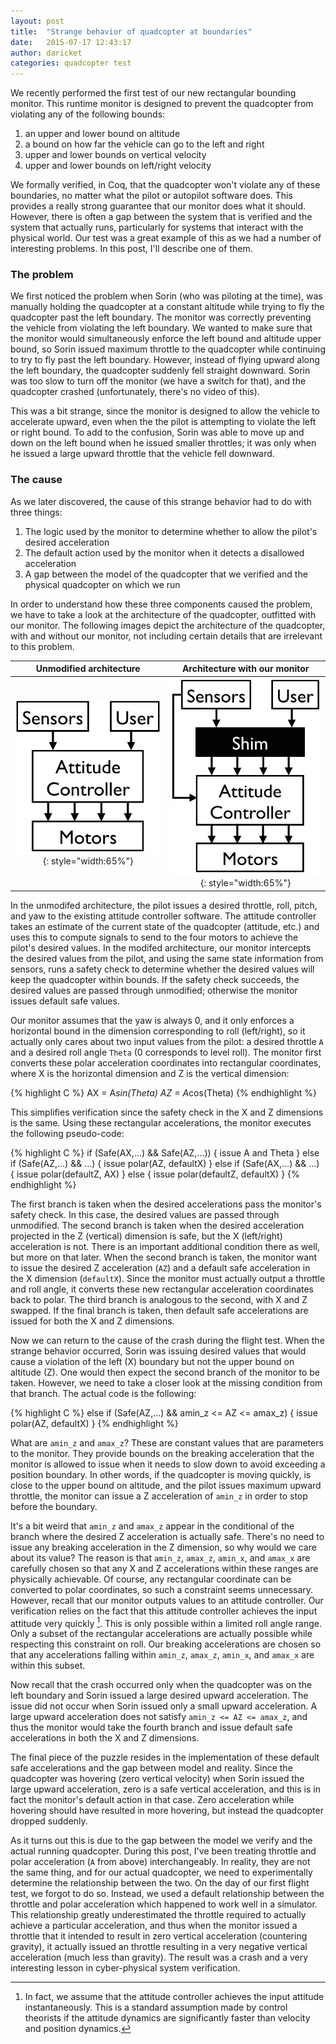 ```yaml
---
layout: post
title:  "Strange behavior of quadcopter at boundaries"
date:   2015-07-17 12:43:17
author: daricket
categories: quadcopter test
---
```


We recently performed the first test of our new rectangular bounding
monitor. This runtime monitor is designed to prevent the quadcopter from
violating any of the following bounds:

1. an upper and lower bound on altitude
2. a bound on how far the vehicle can go to the left and right
3. upper and lower bounds on vertical velocity
4. upper and lower bounds on left/right velocity

We formally verified, in Coq, that the quadcopter won't violate any of
these boundaries, no matter what the pilot or autopilot software does. This
provides a really strong guarantee that our monitor does what it
should. However, there is often a gap between the system that is verified
and the system that actually runs, particularly for systems that interact
with the physical world. Our test was a great example of this as we had a
number of interesting problems. In this post, I'll describe one of them.

### The problem

We first noticed the problem when Sorin (who was piloting at the time), was
manually holding the quadcopter at a constant altitude while trying to fly
the quadcopter past the left boundary. The monitor was correctly preventing
the vehicle from violating the left boundary. We wanted to make sure that
the monitor would simultaneously enforce the left bound and altitude upper
bound, so Sorin issued maximum throttle to the quadcopter while continuing
to try to fly past the left boundary. However, instead of flying upward
along the left boundary, the quadcopter suddenly fell straight
downward. Sorin was too slow to turn off the monitor (we have a switch for
that), and the quadcopter crashed (unfortunately, there's no video of
this).

This was a bit strange, since the monitor is designed to allow the vehicle
to accelerate upward, even when the the pilot is attempting to violate the
left or right bound. To add to the confusion, Sorin was able to move up and
down on the left bound when he issued smaller throttles; it was only when
he issued a large upward throttle that the vehicle fell downward.

### The cause

As we later discovered, the cause of this strange behavior had to do with three things:

1. The logic used by the monitor to determine whether to allow the pilot's desired acceleration
2. The default action used by the monitor when it detects a disallowed acceleration
3. A gap between the model of the quadcopter that we verified and the physical quadcopter on which we run

In order to understand how these three components caused the problem, we
have to take a look at the architecture of the quadcopter, outfitted with
our monitor. The following images depict the architecture of the
quadcopter, with and without our monitor, not including certain details
that are irrelevant to this problem.

Unmodified architecture | Architecture with our monitor
:------------:|:-------------:
![](/images/UAV-simple-arch-attitude.jpg){: style="width:65%"} | ![](/images/UAV-simple-arch-attitude-shim.jpg){: style="width:65%"}

In the unmodifed architecture, the pilot issues a desired throttle, roll,
pitch, and yaw to the existing attitude controller software. The attitude
controller takes an estimate of the current state of the quadcopter
(attitude, etc.) and uses this to compute signals to send to the four
motors to achieve the pilot's desired values. In the modifed architecture,
our monitor intercepts the desired values from the pilot, and using the
same state information from sensors, runs a safety check to determine
whether the desired values will keep the quadcopter within bounds. If the
safety check succeeds, the desired values are passed through unmodified;
otherwise the monitor issues default safe values.

Our monitor assumes that the yaw is always 0, and it only enforces a
horizontal bound in the dimension corresponding to roll (left/right), so it
actually only cares about two input values from the pilot: a desired
throttle `A` and a desired roll angle `Theta` (0 corresponds to level
roll). The monitor first converts these polar acceleration coordinates into
rectangular coordinates, where X is the horizontal dimension and Z is the
vertical dimension:

{% highlight C %}
AX = A*sin(Theta)
AZ = A*cos(Theta)
{% endhighlight %}

This simplifies verification since the safety check in the X and Z
dimensions is the same. Using these rectangular accelerations, the monitor
executes the following pseudo-code:

{% highlight C %}
if (Safe(AX,...) && Safe(AZ,...)) {
  issue A and Theta
} else if (Safe(AZ,...) && ...) {
   issue polar(AZ, defaultX)
} else if (Safe(AX,...) && ...) {
   issue polar(defaultZ, AX)
} else {
   issue polar(defaultZ, defaultX)
}
{% endhighlight %}

The first branch is taken when the desired accelerations pass the monitor's
safety check. In this case, the desired values are passed through
unmodified. The second branch is taken when the desired acceleration
projected in the Z (vertical) dimension is safe, but the X (left/right)
acceleration is not. There is an important additional condition there as
well, but more on that later. When the second branch is taken, the monitor
want to issue the desired Z acceleration (`AZ`) and a default safe
acceleration in the X dimension (`defaultX`). Since the monitor must
actually output a throttle and roll angle, it converts these new
rectangular acceleration coordinates back to polar. The third branch is
analogous to the second, with X and Z swapped. If the final branch is
taken, then default safe accelerations are issued for both the X and Z
dimensions.

Now we can return to the cause of the crash during the flight test. When
the strange behavior occurred, Sorin was issuing desired values that would
cause a violation of the left (X) boundary but not the upper bound on
altitude (Z). One would then expect the second branch of the monitor to be
taken. However, we need to take a closer look at the missing condition from
that branch. The actual code is the following:

{% highlight C %}
else if (Safe(AZ,...) && amin_z <= AZ <= amax_z) {
   issue polar(AZ, defaultX)
}
{% endhighlight %}

What are `amin_z` and `amax_z`? These are constant values that are
parameters to the monitor. They provide bounds on the breaking acceleration
that the monitor is allowed to issue when it needs to slow down to avoid
exceeding a position boundary. In other words, if the quadcopter is moving
quickly, is close to the upper bound on altitude, and the pilot issues
maximum upward throttle, the monitor can issue a Z acceleration of `amin_z`
in order to stop before the boundary.

It's a bit weird that `amin_z` and `amax_z` appear in the conditional of
the branch where the desired Z acceleration is actually safe. There's no
need to issue any breaking acceleration in the Z dimension, so why would we
care about its value? The reason is that `amin_z`, `amax_z`, `amin_x`, and
`amax_x` are carefully chosen so that any X and Z accelerations within
these ranges are physically achievable. Of course, any rectangular
coordinate can be converted to polar coordinates, so such a constraint
seems unnecessary. However, recall that our monitor outputs values to an
attitude controller. Our verification relies on the fact that this attitude
controller achieves the input attitude very quickly [^1]. This is only
possible within a limited roll angle range. Only a subset of the
rectangular accelerations are actually possible while respecting this
constraint on roll. Our breaking accelerations are chosen so that any
accelerations falling within `amin_z`, `amax_z`, `amin_x`, and `amax_x` are
within this subset.

Now recall that the crash occurred only when the quadcopter was on the left
boundary and Sorin issued a large desired upward acceleration. The issue
did not occur when Sorin issued only a small upward acceleration. A large
upward acceleration does not satisfy `amin_z <= AZ <= amax_z`, and thus the
monitor would take the fourth branch and issue default safe accelerations
in both the X and Z dimensions.

The final piece of the puzzle resides in the implementation of these
default safe accelerations and the gap between model and reality. Since the
quadcopter was hovering (zero vertical velocity) when Sorin issued the
large upward acceleration, zero is a safe vertical acceleration, and this
is in fact the monitor's default action in that case. Zero acceleration
while hovering should have resulted in more hovering, but instead the
quadcopter dropped suddenly.

As it turns out this is due to the gap between the model we verify and the
actual running quadcopter. During this post, I've been treating throttle
and polar acceleration (`A` from above) interchangeably. In reality, they
are not the same thing, and for our actual quadcopter, we need to
experimentally determine the relationship between the two. On the day of
our first flight test, we forgot to do so. Instead, we used a default
relationship between the throttle and polar acceleration which happened to
work well in a simulator. This relationship greatly underestimated the
throttle required to actually achieve a particular acceleration, and thus
when the monitor issued a throttle that it intended to result in zero
vertical acceleration (countering gravity), it actually issued an throttle
resulting in a very negative vertical acceleration (much less than
gravity). The result was a crash and a very interesting lesson in
cyber-physical system verification.

[^1]: In fact, we assume that the attitude controller achieves the input attitude instantaneously. This is a standard assumption made by control theorists if the attitude dynamics are significantly faster than velocity and position dynamics.